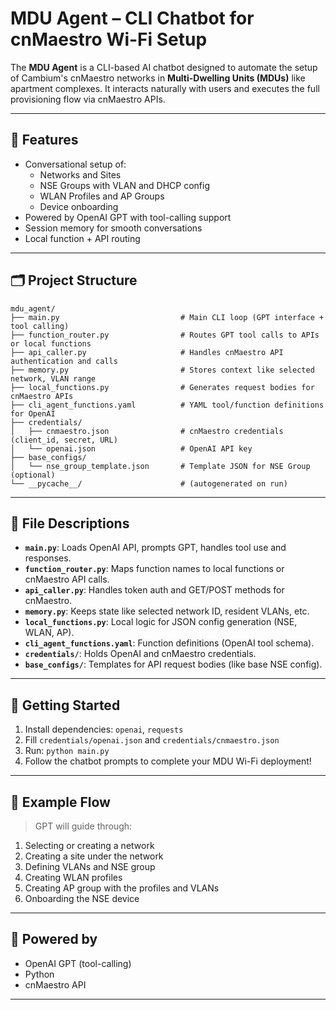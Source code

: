 
# MDU Agent – CLI Chatbot for cnMaestro Wi-Fi Setup

The **MDU Agent** is a CLI-based AI chatbot designed to automate the setup of Cambium's cnMaestro networks in **Multi-Dwelling Units (MDUs)** like apartment complexes. It interacts naturally with users and executes the full provisioning flow via cnMaestro APIs.

---

## 🔧 Features

- Conversational setup of:
  - Networks and Sites
  - NSE Groups with VLAN and DHCP config
  - WLAN Profiles and AP Groups
  - Device onboarding
- Powered by OpenAI GPT with tool-calling support
- Session memory for smooth conversations
- Local function + API routing

---

## 🗂️ Project Structure

```
mdu_agent/
├── main.py                           # Main CLI loop (GPT interface + tool calling)
├── function_router.py                # Routes GPT tool calls to APIs or local functions
├── api_caller.py                     # Handles cnMaestro API authentication and calls
├── memory.py                         # Stores context like selected network, VLAN range
├── local_functions.py                # Generates request bodies for cnMaestro APIs
├── cli_agent_functions.yaml          # YAML tool/function definitions for OpenAI
├── credentials/
│   ├── cnmaestro.json                # cnMaestro credentials (client_id, secret, URL)
│   └── openai.json                   # OpenAI API key
├── base_configs/
│   └── nse_group_template.json       # Template JSON for NSE Group (optional)
└── __pycache__/                      # (autogenerated on run)
```

---

## 📁 File Descriptions

- **`main.py`**: Loads OpenAI API, prompts GPT, handles tool use and responses.
- **`function_router.py`**: Maps function names to local functions or cnMaestro API calls.
- **`api_caller.py`**: Handles token auth and GET/POST methods for cnMaestro.
- **`memory.py`**: Keeps state like selected network ID, resident VLANs, etc.
- **`local_functions.py`**: Local logic for JSON config generation (NSE, WLAN, AP).
- **`cli_agent_functions.yaml`**: Function definitions (OpenAI tool schema).
- **`credentials/`**: Holds OpenAI and cnMaestro credentials.
- **`base_configs/`**: Templates for API request bodies (like base NSE config).

---

## 🚀 Getting Started

1. Install dependencies: `openai`, `requests`
2. Fill `credentials/openai.json` and `credentials/cnmaestro.json`
3. Run: `python main.py`
4. Follow the chatbot prompts to complete your MDU Wi-Fi deployment!

---

## 🧠 Example Flow

> GPT will guide through:
1. Selecting or creating a network
2. Creating a site under the network
3. Defining VLANs and NSE group
4. Creating WLAN profiles
5. Creating AP group with the profiles and VLANs
6. Onboarding the NSE device

---

## 🤖 Powered by
- OpenAI GPT (tool-calling)
- Python
- cnMaestro API

---
